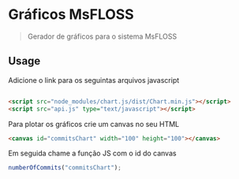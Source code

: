 # Gráficos MsFLOSS

> Gerador de gráficos para o sistema MsFLOSS

## Usage
Adicione o link para os seguintas arquivos javascript
```html

<script src="node_modules/chart.js/dist/Chart.min.js"></script>
<script src="api.js" type="text/javascript"></script>
```

Para plotar os gráficos crie um canvas no seu HTML
```HTML
<canvas id="commitsChart" width="100" height="100"></canvas>
```

Em seguida chame a função JS com o id do canvas
```js
numberOfCommits("commitsChart");
```


